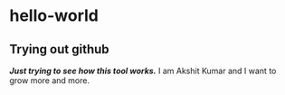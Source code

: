 # hello-world
## **Trying out github**
***Just trying to see how this tool works.***
I am Akshit Kumar and I want to grow more and more.  
